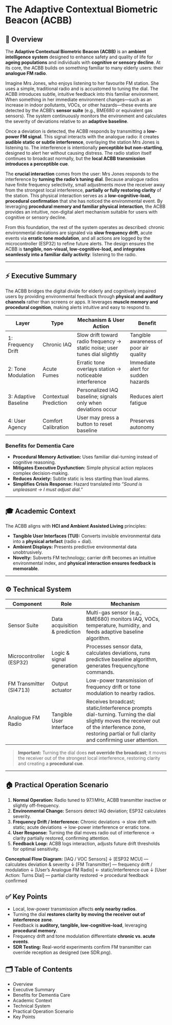 # The Adaptive Contextual Biometric Beacon (ACBB)

## 📖 Overview
The **Adaptive Contextual Biometric Beacon (ACBB)** is an **ambient intelligence system** designed to enhance safety and quality of life for **ageing populations** and individuals with **cognitive or sensory decline**. At its core, the ACBB builds on something familiar to many elderly users: their **analogue FM radio**.  

Imagine Mrs Jones, who enjoys listening to her favourite FM station. She uses a simple, traditional radio and is accustomed to tuning the dial. The ACBB introduces subtle, intuitive feedback into this familiar environment. When something in her immediate environment changes—such as an increase in indoor pollutants, VOCs, or other hazards—these events are detected by the ACBB’s **sensor suite** (e.g., BME680 or equivalent gas sensors). The system continuously monitors the environment and calculates the severity of deviations relative to an **adaptive baseline**.

Once a deviation is detected, the ACBB responds by transmitting a **low-power FM signal**. This signal interacts with the analogue radio: it creates **audible static or subtle interference**, overlaying the station Mrs Jones is listening to. The interference is intentionally **perceptible but non-startling**, designed to alert her without causing distress. The radio station itself continues to broadcast normally, but the **local ACBB transmission introduces a perceptible cue**.

The **crucial interaction** comes from the user: Mrs Jones responds to the interference by **turning the radio’s tuning dial**. Because analogue radios have finite frequency selectivity, small adjustments move the receiver away from the strongest local interference, **partially or fully restoring clarity** of the station. This physical interaction serves as a **low-cognitive-load, procedural confirmation** that she has noticed the environmental event. By leveraging **procedural memory and familiar physical interaction**, the ACBB provides an intuitive, non-digital alert mechanism suitable for users with cognitive or sensory decline.

From this foundation, the rest of the system operates as described: chronic environmental deviations are signaled via **slow frequency drift**, acute events via **erratic tone modulation**, and all actions are logged by the microcontroller (ESP32) to refine future alerts. The design ensures the ACBB is **tangible, non-visual, low-cognitive-load, and integrates seamlessly into a familiar daily activity**: listening to the radio.

---

## ⚡ Executive Summary
The ACBB bridges the digital divide for elderly and cognitively impaired users by providing environmental feedback through **physical and auditory channels** rather than screens or apps. It leverages **muscle memory and procedural cognition**, making alerts intuitive and easy to respond to.

| Layer | Type | Mechanism & User Action | Benefit |
|-------|------|------------------------|---------|
| 1: Frequency Drift | Chronic IAQ | Slow drift toward radio frequency → static noise; user tunes dial slightly | Tangible awareness of poor air quality |
| 2: Tone Modulation | Acute Fumes | Erratic tone overlays station → noticeable interference | Immediate alert for sudden hazards |
| 3: Adaptive Baseline | Contextual Prediction | Personalized IAQ baseline; signals only when deviations occur | Reduces alert fatigue |
| 4: User Agency | Comfort Calibration | User may press a button to reset baseline | Preserves autonomy |

### Benefits for Dementia Care
- **Procedural Memory Activation:** Uses familiar dial-turning instead of cognitive reasoning.  
- **Mitigates Executive Dysfunction:** Simple physical action replaces complex decision-making.  
- **Reduces Anxiety:** Subtle static is less startling than loud alarms.  
- **Simplifies Crisis Response:** Hazard translated into *“Sound is unpleasant → I must adjust dial.”*

---

## 🎓 Academic Context
The ACBB aligns with **HCI and Ambient Assisted Living** principles:
- **Tangible User Interfaces (TUI):** Converts invisible environmental data into a **physical artefact** (radio + dial).  
- **Ambient Displays:** Presents predictive environmental data unobtrusively.  
- **Novelty:** Subverts FM technology; carrier drift becomes an intuitive environmental index, and **physical interaction ensures feedback is memorable**.

---

## ⚙️ Technical System
| Component | Role | Mechanism |
|-----------|------|-----------|
| Sensor Suite | Data acquisition & prediction | Multi-gas sensor (e.g., BME680) monitors IAQ, VOCs, temperature, humidity, and feeds adaptive baseline algorithm. |
| Microcontroller (ESP32) | Logic & signal generation | Processes sensor data, calculates deviations, runs predictive baseline algorithm, generates frequency/tone commands. |
| FM Transmitter (SI4713) | Output actuator | Low-power transmission of frequency drift or tone modulation to nearby radios. |
| Analogue FM Radio | Tangible User Interface | Receives broadcast; static/interference prompts dial-turning. Turning the dial slightly moves the receiver out of the interference zone, restoring partial or full clarity and confirming user attention. |

> **Important:** Turning the dial does **not override the broadcast**; it moves the receiver out of the strongest local interference, restoring clarity and creating a **procedural cue**.

---

## 🏠 Practical Operation Scenario
1. **Normal Operation:** Radio tuned to 97.1 MHz, ACBB transmitter inactive or slightly off-frequency.  
2. **Environmental Change:** Sensors detect IAQ deviation; ESP32 calculates severity.  
3. **Frequency Drift / Interference:** Chronic deviations → slow drift with static; acute deviations → low-power interference or erratic tone.  
4. **User Response:** Turning the dial moves radio out of interference → clarity partially restored, confirming attention.  
5. **Feedback Loop:** ACBB logs interaction, adjusts future drift thresholds for optimal sensitivity.


**Conceptual Flow Diagram:**
[IAQ / VOC Sensors]
↓
[ESP32 MCU] — calculates deviation & severity
↓
[FM Transmitter] — frequency drift / modulation
↓
[User’s Analogue FM Radio] ← static/interference cue
↓
[User Action: Turns Dial] — partial clarity restored → procedural feedback confirmed


## ✅ Key Points
- Local, low-power transmission affects **only nearby radios**.  
- Turning the dial **restores clarity by moving the receiver out of interference zone**.  
- Feedback is **auditory, tangible, low-cognitive-load**, leveraging **procedural memory**.  
- Frequency drift and tone modulation differentiate **chronic vs. acute events**.  
- **SDR Testing:** Real-world experiments confirm FM transmitter can override reception as designed (see SDR.png).

## 🗂 Table of Contents
- Overview  
- Executive Summary  
- Benefits for Dementia Care  
- Academic Context  
- Technical System  
- Practical Operation Scenario  
- Key Points

